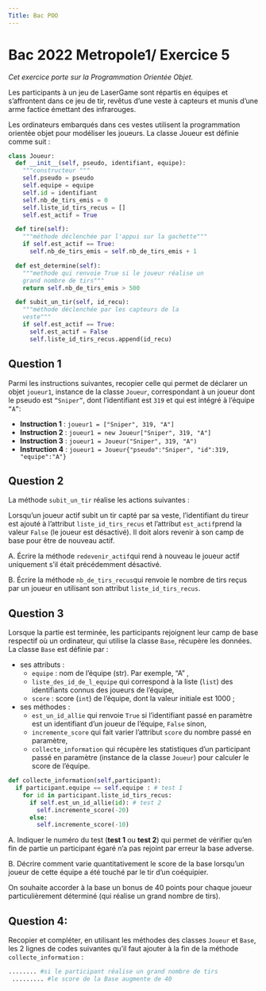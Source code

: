 ```yaml
---
Title: Bac POO
---
```


# Bac 2022 Metropole1/ Exercice 5
*Cet exercice porte sur la Programmation Orientée Objet.*

Les participants à un jeu de LaserGame sont répartis en équipes et s’affrontent dans ce jeu de tir, revêtus d’une veste à capteurs et munis d’une arme factice émettant des infrarouges.

Les ordinateurs embarqués dans ces vestes utilisent la programmation orientée objet pour modéliser les joueurs. La classe Joueur est définie comme suit :

```python
class Joueur:
  def __init__(self, pseudo, identifiant, equipe):
    """constructeur """
    self.pseudo = pseudo
    self.equipe = equipe
    self.id = identifiant
    self.nb_de_tirs_emis = 0
    self.liste_id_tirs_recus = []
    self.est_actif = True

  def tire(self):
    """méthode déclenchée par l'appui sur la gachette"""
    if self.est_actif == True:
      self.nb_de_tirs_emis = self.nb_de_tirs_emis + 1

  def est_determine(self):
    """methode qui renvoie True si le joueur réalise un
    grand nombre de tirs"""
    return self.nb_de_tirs_emis > 500

  def subit_un_tir(self, id_recu):
    """méthode déclenchée par les capteurs de la
    veste"""
    if self.est_actif == True:
      self.est_actif = False
      self.liste_id_tirs_recus.append(id_recu)
```

## Question 1
Parmi les instructions suivantes, recopier celle qui permet de déclarer un objet `joueur1`, instance de la classe `Joueur`, correspondant à un joueur dont le pseudo est `“Sniper”`, dont l’identifiant est `319` et qui est intégré à l’équipe `“A”`:

* **Instruction 1** : `joueur1 = ["Sniper", 319, "A"]` 
* **Instruction 2** : `joueur1 = new Joueur["Sniper", 319, "A"]` 
* **Instruction 3** : `joueur1 = Joueur("Sniper", 319, "A")`
* **Instruction 4** : `joueur1 = Joueur{"pseudo":"Sniper",
 "id":319, "equipe":"A"}`

## Question 2
La méthode `subit_un_tir` réalise les actions suivantes :

Lorsqu’un joueur actif subit un tir capté par sa veste, l’identifiant du tireur est ajouté à l’attribut `liste_id_tirs_recus` et l’attribut `est_actif`prend la valeur `False` (le joueur est désactivé). Il doit alors revenir à son camp de base pour être de nouveau actif.

A.  Écrire la méthode `redevenir_actif`qui rend à nouveau le joueur actif
uniquement s’il était précédemment désactivé.

B.  Écrire la méthode `nb_de_tirs_recus`qui renvoie le nombre de tirs reçus
par un joueur en utilisant son attribut `liste_id_tirs_recus`.

## Question 3
Lorsque la partie est terminée, les participants rejoignent leur camp de base
respectif où un ordinateur, qui utilise la classe `Base`, récupère les données.
La classe `Base` est définie par :

* ses attributs :
  * `equipe` : nom de l’équipe (str). Par exemple, “A” ,
  * `liste_des_id_de_l_equipe` qui correspond à la liste (`list`) des
identifiants connus des joueurs de l’équipe,
  * `score` : score (`int`) de l’équipe, dont la valeur initiale est 1000 ;
* ses méthodes :
  * `est_un_id_allie` qui renvoie `True` si l’identifiant passé en paramètre
est un identifiant d’un joueur de l’équipe, `False` sinon,
  * `incremente_score` qui fait varier l’attribut `score` du nombre passé en
paramètre,
  * `collecte_information` qui récupère les statistiques d’un participant
passé en paramètre (instance de la classe `Joueur`) pour calculer le score
de l’équipe.

```python
def collecte_information(self,participant):
  if participant.equipe == self.equipe : # test 1
    for id in participant.liste_id_tirs_recus:
      if self.est_un_id_allie(id): # test 2
        self.incremente_score(-20)
      else:
        self.incremente_score(-10)
```

A.  Indiquer le numéro du test (**test 1** ou **test 2**) qui permet de vérifier qu’en fin de partie un participant égaré n’a pas rejoint par erreur la base adverse.

B.  Décrire comment varie quantitativement le score de la base lorsqu’un joueur
de cette équipe a été touché par le tir d’un coéquipier. 


On souhaite accorder à la base un bonus de 40 points pour chaque joueur
particulièrement déterminé (qui réalise un grand nombre de tirs).

## Question 4:
Recopier et compléter, en utilisant les méthodes des classes `Joueur` et `Base`, les 2 lignes de codes suivantes qu’il faut ajouter à la fin de la méthode
`collecte_information` :

```python
........ #si le participant réalise un grand nombre de tirs
 ......... #le score de la Base augmente de 40
```

